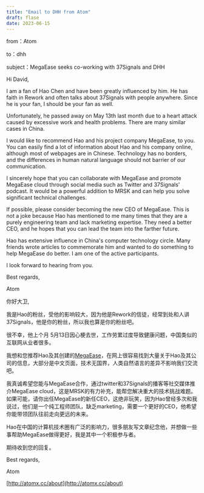 ```yaml
---
title: "Email to DHH from Atom"
draft: flase
date: 2023-06-15
---
```


from：Atom

to：dhh

subject：MegaEase seeks co-working with 37Signals and DHH

Hi David,

I am a fan of Hao Chen and have been greatly influenced by him. He has faith in Rework and often talks about 37Signals with people anywhere. Since he is your fan, I should be your fan as well.

Unfortunately, he passed away on May 13th last month due to a heart attack caused by excessive work and health problems. There are many similar cases in China.

I would like to recommend Hao and his project company MegaEase, to you. You can easily find a lot of information about Hao and his company online, although most of webpages are in Chinese. Technology has no borders, and the differences in human natural language should not barrier of our communication.

I sincerely hope that you can collaborate with MegaEase and promote MegaEase cloud through social media such as Twitter and 37Signals' podcast. It would be a powerful addition to MRSK and can help you solve significant technical challenges. 

If possible, please consider becoming the new CEO of MegaEase. This is not a joke because Hao has mentioned to me many times that they are a purely engineering team and lack marketing expertise. They need a better CEO, and he hopes that you can lead the team into the farther future.

Hao has extensive influence in China's computer technology circle. Many friends wrote articles to commemorate him and wanted to do something to help MegaEase do better. I am one of the active participants.

I look forward to hearing from you.

Best regards,

Atom

你好大卫,

我是Hao的粉丝，受他的影响较大，因为他是Rework的信徒，经常到处和人讲37Signals，他是你的粉丝，所以我也算是你的粉丝吧。

很不幸，他上个月 5月13日因心梗去世，工作劳累过度导致健康问题，中国类似的互联网从业者很多。

我想和您推荐Hao及其创建的[MegaEase](https://megaease.com/)，在网上很容易找到大量关于Hao及其公司的信息，大部分是中文页面，技术无国界，人类自然语言的差异不影响我们交流吧。

我真诚希望您能与MegaEase合作，通过twitter和37Signals的播客等社交媒体推介MegaEase cloud，这是MRSK的有力补充，能帮您解决重大的技术挑战难题。
如果可能，请你出任MegaEase的新任CEO，这绝非玩笑，因为Hao曾经多次和我说过，他们是一个纯工程师团队，缺乏marketing，需要一个更好的CEO，他希望你能带领团队往前走向更远的未来。

Hao在中国的计算机技术圈有广泛的影响力，很多朋友写文章纪念他，并想做一些事帮助MegaEase做得更好，我是其中一个积极参与者。

期待收到您的回复。

Best regards,

Atom

[http://atomx.cc/about](http://atomx.cc/about)